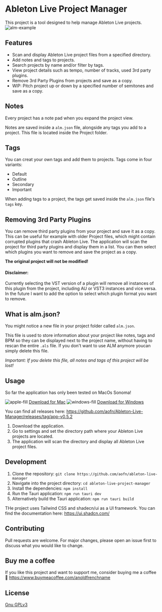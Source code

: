# Ableton Live Project Manager

This project is a tool designed to help manage Ableton Live projects.
![alm-example](https://github.com/marcel-klasse/Ableton-Live-Manager/assets/79279756/bbb852f7-ffaa-442e-a7c1-ec549a534c94)

## Features

- Scan and display Ableton Live project files from a specified directory.
- Add notes and tags to projects.
- Search projects by name and/or filter by tags.
- View project details such as tempo, number of tracks, used 3rd party plugins.
- Remove 3rd Party Plugins from projects and save as a copy.
- WIP: Pitch project up or down by a specified number of semitones and save as a copy.

## Notes

Every project has a note pad when you expand the project view.

Notes are saved inside a `alm.json` file, alongside any tags you add to a project. 
This file is located inside the Project folder.

## Tags

You can creat your own tags and add them to projects. Tags come in four variants:

* Default
* Outline
* Secondary
* Important

When adding tags to a project, the tags get saved inside the `alm.json` file's `tags` key.

## Removing 3rd Party Plugins

You can remove third party plugins from your project and save it as a copy. This can be useful for example with older Project files, which might contain corrupted plugins that crash Ableton Live.
The application will scan the project for third party plugins and display them in a list. You can then select which plugins you want to remove and save the project as a copy. 

**The original project will not be modified!**

#### Disclaimer:

Currently selecting the VST version of a plugin will remove all instances of this plugin from the project, including AU or VST3 instances and vice versa. 
In the future I want to add the option to select which plugin format you want to remove.

## What is alm.json?

You might notice a new file in your project folder called `alm.json`. 

This file is used to store information about your project like notes, tags and BPM so they can be displayed next to the project name, without having to rescan the entire `.als` file.
If you don't want to use ALM anymore youcan simply delete this file. 

_Important: If you delete this file, all notes and tags of this project will be lost!_

## Usage

So far the application has only been tested on MacOs Sonoma!

![apple-fill](https://github.com/aofn/Ableton-Live-Manager/assets/79279756/5cc79776-03fa-4cc9-aeb3-3d11775f109e) [Download for Mac](https://github.com/aofn/Ableton-Live-Manager/releases/download/app-v0.5.2/Ableton.Live.Manager_0.5.2_x64.dmg)
![windows-fill](https://github.com/aofn/Ableton-Live-Manager/assets/79279756/412940a8-0564-47ee-8a38-18e1d37f6c23) [Download for Windows](https://github.com/aofn/Ableton-Live-Manager/releases/download/app-v0.5.2/Ableton.Live.Manager_0.5.2_x64-setup.exe)

You can find all releases here: https://github.com/aofn/Ableton-Live-Manager/releases/tag/app-v0.5.2



1. Download the application.
3. Go to settings and set the directory path where your Ableton Live projects are located.
4. The application will scan the directory and display all Ableton Live project files.

## Development

1. Clone the repository: `git clone https://github.com/aofn/ableton-live-manager`
2. Navigate into the project directory: `cd ableton-live-project-manager`
3. Install the dependencies: `npm install`
4. Run the Tauri application: `npm run tauri dev`
5. Alternatively build the Tauri application: `npm run tauri build`

THe project uses Tailwind CSS and shadecn/ui as a UI framework. You can find the documentation here: https://ui.shadcn.com/

## Contributing

Pull requests are welcome. For major changes, please open an issue first to discuss what you would like to change.

## Buy me a coffee

If you like this project and want to support me, consider buying me a coffee 🙂
https://www.buymeacoffee.com/anoldfrenchname
## License

[Gnu GPLv3](https://choosealicense.com/licenses/gpl-3.0/)
